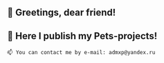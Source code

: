 ## 👋 Greetings, dear friend!  
## 🔭 Here I publish my Pets-projects! 
    📫 You can contact me by e-mail: admxp@yandex.ru

<!--
**LeoRodX/LeoRodX** is a ✨ _special_ ✨ repository because its `README.md` (this file) appears on your GitHub profile.

Here are some ideas to get you started:

- 🔭 I’m currently working on ...
- 🌱 I’m currently learning ...
- 👯 I’m looking to collaborate on ...
- 🤔 I’m looking for help with ...
- 💬 Ask me about ...
- 📫 How to reach me: ...
- 😄 Pronouns: ...
- ⚡ Fun fact: ...
-->
